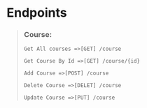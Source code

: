 # Endpoints
> ### Course:
> 
> ``Get All courses =>[GET] /course``
> 
> ``Get Course By Id =>[GET] /course/{id}``
>
> ``Add Course =>[POST] /course``
> 
> ``Delete Course =>[DELET] /course``
> 
> ``Update Course =>[PUT] /course``
